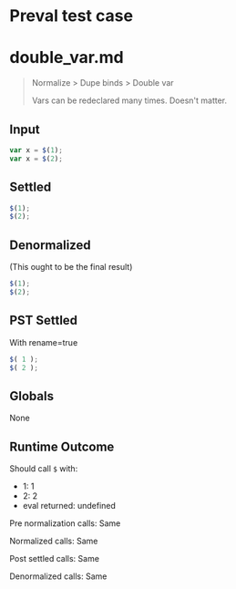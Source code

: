 # Preval test case

# double_var.md

> Normalize > Dupe binds > Double var
>
> Vars can be redeclared many times. Doesn't matter.

## Input

`````js filename=intro
var x = $(1);
var x = $(2);
`````


## Settled


`````js filename=intro
$(1);
$(2);
`````


## Denormalized
(This ought to be the final result)

`````js filename=intro
$(1);
$(2);
`````


## PST Settled
With rename=true

`````js filename=intro
$( 1 );
$( 2 );
`````


## Globals


None


## Runtime Outcome


Should call `$` with:
 - 1: 1
 - 2: 2
 - eval returned: undefined

Pre normalization calls: Same

Normalized calls: Same

Post settled calls: Same

Denormalized calls: Same
